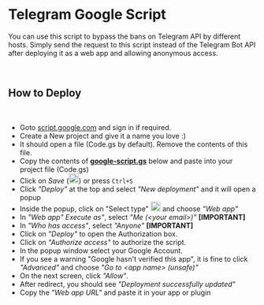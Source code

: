 <h1 dir="auto">Telegram Google Script</h1>
<p dir="auto">You can use this script to bypass the bans on Telegram API
 by different hosts. Simply send the request to this script instead of 
the Telegram Bot API after deploying it as a web app and allowing 
anonymous access.</p>
<p dir="auto"><br></p>
<h2 dir="auto">How to Deploy</h2>
<p dir="auto"><br></p>
<ul dir="auto">
<li>Goto <a href="https://script.google.com" rel="nofollow">script.google.com</a> and sign in if required.</li><li>Create a New project and give it a name you love :)</li>
<li>It should open a file (Code.gs by default). Remove the contents of this file.</li>
<li>Copy the contents of <a href="https://github.com/elenorgt500/telegram/blob/master/google-script.gs"><strong>google-script.gs</strong></a> below and paste into your project file (Code.gs)</li>
<li>Click on <em>Save</em> (<img class="emoji" alt="floppy_disk" src="https://github.githubassets.com/images/icons/emoji/unicode/1f4be.png" width="20" height="20">) or press <code>Ctrl+S</code></li>
<li>Click <em>"Deploy"</em> at the top and select <em>"New deployment"</em> and it will open a popup</li>
<li>Inside the popup, click on "Select type" <img class="emoji" alt="gear" src="https://github.githubassets.com/images/icons/emoji/unicode/2699.png" width="20" height="20"> and choose <em>"Web app"</em></li>
<li>In <em>"Web app"</em> <em>Execute as"</em>, select <em>"Me (&lt;your email&gt;)"</em> <strong>[IMPORTANT]</strong></li><li>In <em>"Who has access"</em>, select <em>"Anyone"</em>  <strong>[IMPORTANT]</strong></li>
<li>Click on <em>"Deploy"</em> to open the Authorization box.</li><li>Click on <em>"Authorize access"</em> to authorize the script.</li>
<li>In the popup window select your Google Account.</li>
<li>If you see a warning "Google hasn't verified this app", it is fine to click <em>"Advanced"</em> and choose <em>"Go to &lt;app name&gt; (unsafe)"</em></li>
<li>On the next screen, click <em>"Allow"</em>.</li>
<li>After redirect, you should see <em>"Deployment successfully updated"</em></li>
<li>Copy the <em>"Web app URL"</em> and paste it in your app or plugin</li>
</ul>
<p dir="auto"><br></p>
